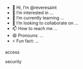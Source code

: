 - 👋 Hi, I’m @reveresaint
- 👀 I’m interested in ...
- 🌱 I’m currently learning ...
- 💞️ I’m looking to collaborate on ...
- 📫 How to reach me ...
- 😄 Pronouns: ...
- ⚡ Fun fact: ...

<!---
reveresaint/reveresaint is a ✨ special ✨ repository because its `README.md` (this file) appears on your GitHub profile.
You can click the Preview link to take a look at your changes.
--->access
security

